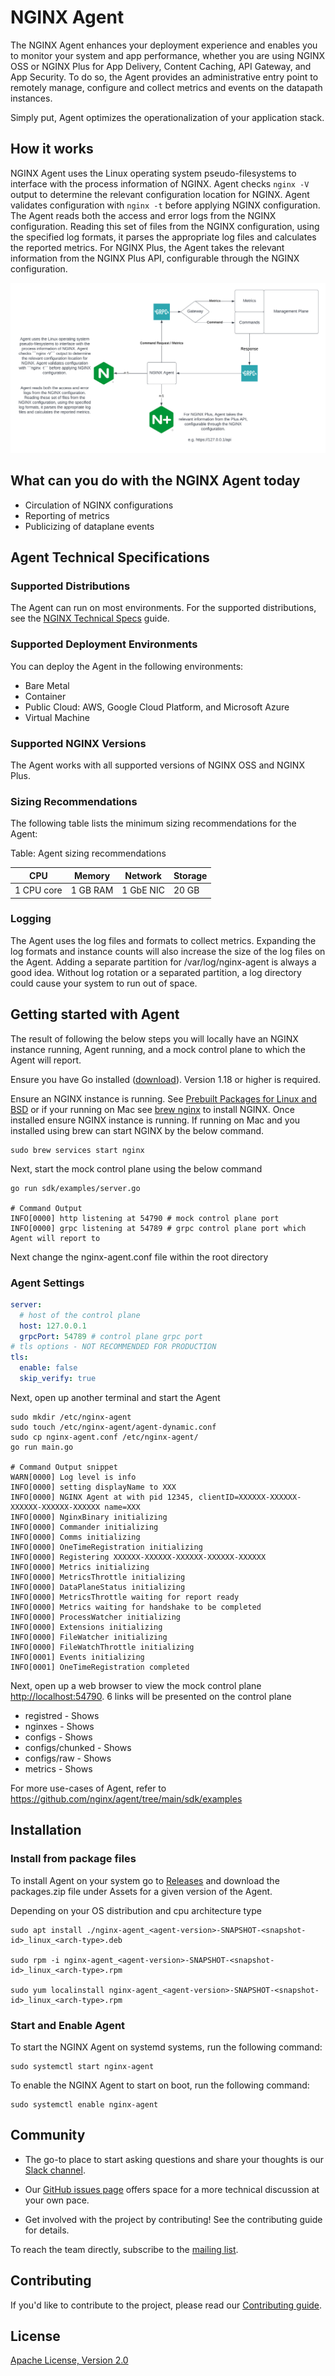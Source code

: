 # NGINX Agent
The NGINX Agent enhances your deployment experience and enables you to monitor your system and app performance, whether you are using NGINX OSS or NGINX Plus for App Delivery, Content Caching, API Gateway, and App Security. To do so, the Agent provides an administrative entry point to remotely manage, configure and collect metrics and events on the datapath instances.

Simply put, Agent optimizes the operationalization of your application stack.

## How it works 
NGINX Agent uses the Linux operating system pseudo-filesystems to interface with the process information of NGINX. Agent checks ```nginx -V``` output to determine the relevant configuration location for NGINX. Agent validates configuration with ```nginx -t``` before applying NGINX configuration.
The Agent reads both the access and error logs from the NGINX configuration. Reading this set of files from the NGINX configuration, using the specified log formats, it parses the appropriate log files and calculates the reported metrics. For NGINX Plus, the Agent takes the relevant information from the NGINX Plus API, configurable through the NGINX configuration.


![How agent works](docs/how-it-works.png "How it works")

## What can you do with the NGINX Agent today
- Circulation of NGINX configurations
- Reporting of metrics
- Publicizing of dataplane events

## Agent Technical Specifications

### Supported Distributions 

The Agent can run on most environments. For the supported distributions, see the [NGINX Technical Specs](https://docs.nginx.com/nginx/technical-specs/#supported-distributions) guide.

### Supported Deployment Environments 
You can deploy the Agent in the following environments:

- Bare Metal
- Container
- Public Cloud: AWS, Google Cloud Platform, and Microsoft Azure
- Virtual Machine

### Supported NGINX Versions 
The Agent works with all supported versions of NGINX OSS and NGINX Plus.

### Sizing Recommendations 
The following table lists the minimum sizing recommendations for the Agent:

Table: Agent sizing recommendations

| CPU        | Memory   | Network   | Storage |
|------------|----------|-----------|---------|
| 1 CPU core | 1 GB RAM | 1 GbE NIC | 20 GB   |

### Logging 
The Agent uses the log files and formats to collect metrics. Expanding the log formats and instance counts will also increase the size of the log files on the Agent. Adding a separate partition for /var/log/nginx-agent is always a good idea. Without log rotation or a separated partition, a log directory could cause your system to run out of space.

## Getting started with Agent

The result of following the below steps you will locally have an NGINX instance running, Agent running, and a mock control plane to which the Agent will report.

Ensure you have Go installed ([download](https://go.dev/dl/)). Version 1.18 or higher is required.

Ensure an NGINX instance is running. See [Prebuilt Packages for Linux and BSD](https://www.nginx.com/resources/wiki/start/topics/tutorials/install/) or if your running on Mac see [brew nginx](https://formulae.brew.sh/formula/nginx) to install NGINX. Once installed ensure NGINX instance is running. If running on Mac and you installed using brew can start NGINX by the below command.

```
sudo brew services start nginx
```

Next, start the mock control plane using the below command
```
go run sdk/examples/server.go

# Command Output
INFO[0000] http listening at 54790 # mock control plane port
INFO[0000] grpc listening at 54789 # grpc control plane port which Agent will report to
```

Next change the nginx-agent.conf file within the root directory
### Agent Settings
```yaml
server:
  # host of the control plane
  host: 127.0.0.1
  grpcPort: 54789 # control plane grpc port
# tls options - NOT RECOMMENDED FOR PRODUCTION
tls:
  enable: false
  skip_verify: true
```

Next, open up another terminal and start the Agent
```
sudo mkdir /etc/nginx-agent
sudo touch /etc/nginx-agent/agent-dynamic.conf
sudo cp nginx-agent.conf /etc/nginx-agent/
go run main.go

# Command Output snippet
WARN[0000] Log level is info                            
INFO[0000] setting displayName to XXX            
INFO[0000] NGINX Agent at with pid 12345, clientID=XXXXXX-XXXXXX-XXXXXX-XXXXXX-XXXXXX name=XXX
INFO[0000] NginxBinary initializing                     
INFO[0000] Commander initializing                       
INFO[0000] Comms initializing                           
INFO[0000] OneTimeRegistration initializing             
INFO[0000] Registering XXXXXX-XXXXXX-XXXXXX-XXXXXX-XXXXXX 
INFO[0000] Metrics initializing                         
INFO[0000] MetricsThrottle initializing                 
INFO[0000] DataPlaneStatus initializing                 
INFO[0000] MetricsThrottle waiting for report ready     
INFO[0000] Metrics waiting for handshake to be completed 
INFO[0000] ProcessWatcher initializing                  
INFO[0000] Extensions initializing                      
INFO[0000] FileWatcher initializing                     
INFO[0000] FileWatchThrottle initializing
INFO[0001] Events initializing                          
INFO[0001] OneTimeRegistration completed
```

Next, open up a web browser to view the mock control plane [http://localhost:54790](http://localhost:54790). 6 links will be presented on the control plane

- registred - Shows
- nginxes - Shows
- configs - Shows
- configs/chunked - Shows
- configs/raw - Shows
- metrics - Shows 

For more use-cases of Agent, refer to https://github.com/nginx/agent/tree/main/sdk/examples

## Installation

### Install from package files
To install Agent on your system go to [Releases](https://github.com/nginx/agent/releases) and download the packages.zip file under Assets for a given version of the Agent.

Depending on your OS distribution and cpu architecture type
```
sudo apt install ./nginx-agent_<agent-version>-SNAPSHOT-<snapshot-id>_linux_<arch-type>.deb

sudo rpm -i nginx-agent_<agent-version>-SNAPSHOT-<snapshot-id>_linux_<arch-type>.rpm

sudo yum localinstall nginx-agent_<agent-version>-SNAPSHOT-<snapshot-id>_linux_<arch-type>.rpm
```
### Start and Enable Agent
To start the NGINX Agent on systemd systems, run the following command:
```
sudo systemctl start nginx-agent
```
To enable the NGINX Agent to start on boot, run the following command:
```
sudo systemctl enable nginx-agent
```

## Community

- The go-to place to start asking questions and share your thoughts is our [Slack channel](https://nginxcommunity.slack.com/).

- Our [GitHub issues page](https://github.com/nginx/agent/issues) offers space for a more technical discussion at your own pace.

- Get involved with the project by contributing! See the contributing guide for details.

To reach the team directly, subscribe to the [mailing list](https://mailman.nginx.org/mailman/listinfo/agent).

## Contributing

If you'd like to contribute to the project, please read our [Contributing guide](docs/CONTRIBUTING.md).

## License

[Apache License, Version 2.0](LICENSE)
